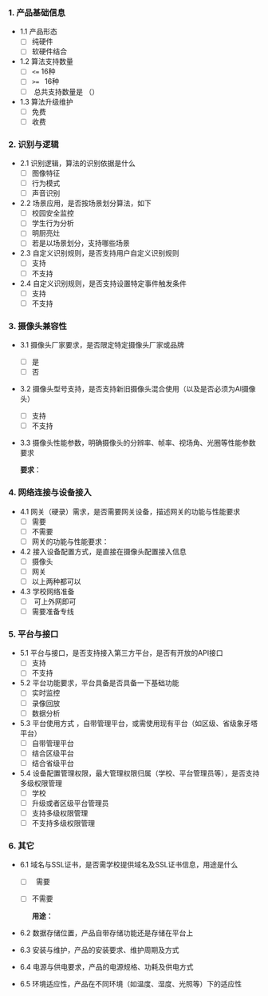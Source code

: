 

### 1. 产品基础信息

* 1.1 产品形态
  - [ ] 纯硬件
  - [ ] 软硬件结合
* 1.2 算法支持数量
  - [ ] `<=` 16种
  - [ ]  `>= ` 16种
  - [ ]  总共支持数量是 （）
* 1.3 算法升级维护
  - [ ] 免费
  - [ ] 收费

### 2. 识别与逻辑

* 2.1 识别逻辑，算法的识别依据是什么
  - [ ] 图像特征
  - [ ] 行为模式
  - [ ] 声音识别

* 2.2 场景应用，是否按场景划分算法，如下
  - [ ] 校园安全监控
  - [ ] 学生行为分析
  - [ ] 明厨亮灶
  - [ ] 若是以场景划分，支持哪些场景

* 2.3 自定义识别规则，是否支持用户自定义识别规则
  - [ ] 支持
  - [ ] 不支持
* 2.4  自定义识别规则，是否支持设置特定事件触发条件
  - [ ] 支持
  - [ ] 不支持

### 3. 摄像头兼容性

* 3.1 摄像头厂家要求，是否限定特定摄像头厂家或品牌
  * [ ] 是
  * [ ] 否
* 3.2 摄像头型号支持，是否支持新旧摄像头混合使用（以及是否必须为AI摄像头）
  * [ ] 支持
  * [ ] 不支持

* 3.3 摄像头性能参数，明确摄像头的分辨率、帧率、视场角、光圈等性能参数要求

  **要求**：

### 4. 网络连接与设备接入

* 4.1 网关（硬录）需求，是否需要网关设备，描述网关的功能与性能要求
  - [ ] 需要
  - [ ] 不需要
  - [ ] 网关的功能与性能要求：

* 4.2 接入设备配置方式，是直接在摄像头配置接入信息
  - [ ] 摄像头
  - [ ] 网关
  - [ ] 以上两种都可以
* 4.3 学校网络准备
  - [ ]  可上外网即可
  - [ ] 需要准备专线

### 5. 平台与接口

* 5.1 平台与接口，是否支持接入第三方平台，是否有开放的API接口
  - [ ] 支持
  - [ ] 不支持

* 5.2 平台功能要求，平台具备是否具备一下基础功能
  * [ ] 实时监控
  * [ ] 录像回放
  * [ ] 数据分析

* 5.3 平台使用方式 ，自带管理平台，或需使用现有平台（如区级、省级象牙塔平台）
  - [ ] 自带管理平台
  - [ ] 结合区级平台
  - [ ] 结合省级平台

* 5.4 设备配置管理权限，最大管理权限归属（学校、平台管理员等），是否支持多级权限管理
  - [ ] 学校
  - [ ] 升级或者区级平台管理员
  - [ ] 支持多级权限管理
  - [ ] 不支持多级权限管理

### 6. 其它

* 6.1 域名与SSL证书，是否需学校提供域名及SSL证书信息，用途是什么

  - [ ]   需要
  - [ ] 不需要

    **用途：**

* 6.2 数据存储位置，产品自带存储功能还是存储在平台上

* 6.3 安装与维护，产品的安装要求、维护周期及方式
* 6.4 电源与供电要求，产品的电源规格、功耗及供电方式
* 6.5 环境适应性，产品在不同环境（如温度、湿度、光照等）下的适应性



